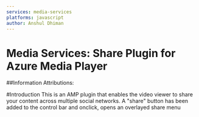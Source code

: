 ```yaml
---
services: media-services
platforms: javascript
author: Anshul Dhiman
---
```

# Media Services: Share Plugin for Azure Media Player


##Information
Attributions: 

#Introduction
This is an AMP plugin that enables the video viewer to share your content across multiple social networks. A "share" button has been added to the control bar and onclick, opens an overlayed share menu
